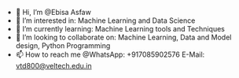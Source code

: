 - 👋 Hi, I’m @Ebisa Asfaw
- 👀 I’m interested in: Machine Learning and Data Science
- 🌱 I’m currently learning: Machine Learning tools and Techniques
- 💞️ I’m looking to collaborate on: Machine Learning, Data and Model design, Python Programming
- 📫 How to reach me @WhatsApp: +917085902576   E-Mail: vtd800@veltech.edu.in

<!---
EbisaAsfaw/EbisaAsfaw is a ✨ special ✨ repository because its `README.md` (this file) appears on your GitHub profile.
You can click the Preview link to take a look at your changes.
--->
